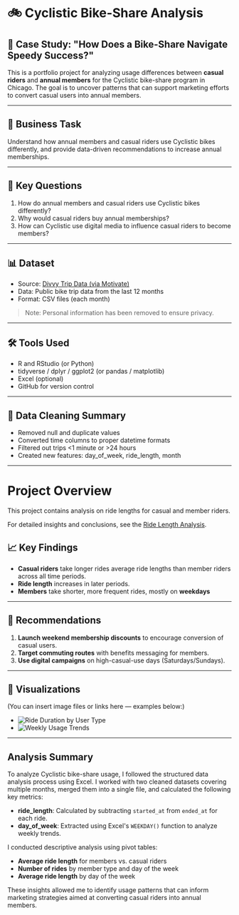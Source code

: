 # 🚲 Cyclistic Bike-Share Analysis

## 📌 Case Study: "How Does a Bike-Share Navigate Speedy Success?"

This is a portfolio project for analyzing usage differences between **casual riders** and **annual members** for the Cyclistic bike-share program in Chicago. The goal is to uncover patterns that can support marketing efforts to convert casual users into annual members.

---

## 🎯 Business Task

Understand how annual members and casual riders use Cyclistic bikes differently, and provide data-driven recommendations to increase annual memberships.

---

## 🧠 Key Questions

1. How do annual members and casual riders use Cyclistic bikes differently?
2. Why would casual riders buy annual memberships?
3. How can Cyclistic use digital media to influence casual riders to become members?

---

## 📊 Dataset

- Source: [Divvy Trip Data (via Motivate)](https://divvy-tripdata.s3.amazonaws.com/index.html)
- Data: Public bike trip data from the last 12 months
- Format: CSV files (each month)

> Note: Personal information has been removed to ensure privacy.

---

## 🛠 Tools Used

- R and RStudio (or Python)
- tidyverse / dplyr / ggplot2 (or pandas / matplotlib)
- Excel (optional)
- GitHub for version control

---

## 🧹 Data Cleaning Summary

- Removed null and duplicate values
- Converted time columns to proper datetime formats
- Filtered out trips <1 minute or >24 hours
- Created new features: day_of_week, ride_length, month

---
# Project Overview

This project contains analysis on ride lengths for casual and member riders.

For detailed insights and conclusions, see the [Ride Length Analysis](ride_analysis_in_2020.md).

## 📈 Key Findings

- **Casual riders** take longer rides average ride lengths than member riders across all time periods.
- **Ride length** increases in later periods.
- **Members** take shorter, more frequent rides, mostly on **weekdays**
---

## 📌 Recommendations

1. **Launch weekend membership discounts** to encourage conversion of casual users.
2. **Target commuting routes** with benefits messaging for members.
3. **Use digital campaigns** on high-casual-use days (Saturdays/Sundays).

---

## 📸 Visualizations

(You can insert image files or links here — examples below:)

- ![Ride Duration by User Type](images/ride_duration.png)
- ![Weekly Usage Trends](images/weekly_trends.png)

---
## Analysis Summary

To analyze Cyclistic bike-share usage, I followed the structured data analysis process using Excel. I worked with two cleaned datasets covering multiple months, merged them into a single file, and calculated the following key metrics:

- **ride_length**: Calculated by subtracting `started_at` from `ended_at` for each ride.
- **day_of_week**: Extracted using Excel's `WEEKDAY()` function to analyze weekly trends.

I conducted descriptive analysis using pivot tables:

- **Average ride length** for members vs. casual riders
- **Number of rides** by member type and day of the week
- **Average ride length** by day of the week

These insights allowed me to identify usage patterns that can inform marketing strategies aimed at converting casual riders into annual members.


